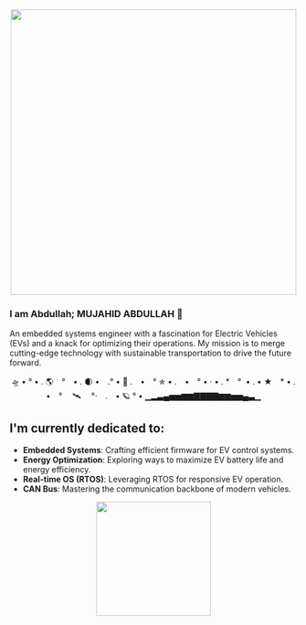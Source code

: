 <div id="header" align="center">
  <img src="https://media.giphy.com/media/hUGRSYs3FEx8R5MG2t/giphy.gif" width="500" hight = "100"/>
</div>

### I am Abdullah; MUJAHID ABDULLAH 🌱

An embedded systems engineer with a fascination for Electric Vehicles (EVs) and a knack for optimizing their operations. 
My mission is to merge cutting-edge technology with sustainable transportation to drive the future forward.

<div id="header" align="center">
🛸  •    °  • .  🌎　°　• . 🌒 •　.°  •  🚀 
.　•　°  ✯  • .　•　°   • ·  • .  *　°  • . •
★　*  • .　•　°　 🛰 　°·　.　• 🪐   °  • 
▁▂▃▄▅▅▆▆▇▇▇▇▆▆▅▅▄▃▁
</div>

## I'm currently dedicated to:

- **Embedded Systems**: Crafting efficient firmware for EV control systems.
- **Energy Optimization**: Exploring ways to maximize EV battery life and energy efficiency.
- **Real-time OS (RTOS)**: Leveraging RTOS for responsive EV operation.
- **CAN Bus**: Mastering the communication backbone of modern vehicles.

<div id="header" align="center">
  <img src="https://media.giphy.com/media/MmKbUStG7pnCANGZvk/giphy.gif" width="200" hight = "50"/>
</div>

<!--
**engr-mujahidabdullah/engr-mujahidabdullah** is a ✨ _special_ ✨ repository because its `README.md` (this file) appears on your GitHub profile.

Here are some ideas to get you started:

- 🔭 I’m currently working on ...
- 🌱 I’m currently learning ...
- 👯 I’m looking to collaborate on ...
- 🤔 I’m looking for help with ...
- 💬 Ask me about ...
- 📫 How to reach me: ...
- 😄 Pronouns: ...
- ⚡ Fun fact: ...
-->
